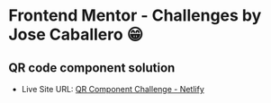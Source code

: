 # Frontend Mentor - Challenges by Jose Caballero 😁

## QR code component solution

- Live Site URL: [QR Component Challenge - Netlify](https://qrcodecomponent-challenge.netlify.app/)
